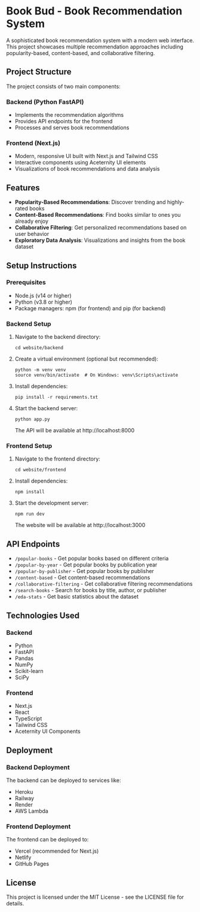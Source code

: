 # Book Bud - Book Recommendation System

A sophisticated book recommendation system with a modern web interface. This project showcases multiple recommendation approaches including popularity-based, content-based, and collaborative filtering.

## Project Structure

The project consists of two main components:

### Backend (Python FastAPI)

- Implements the recommendation algorithms
- Provides API endpoints for the frontend
- Processes and serves book recommendations

### Frontend (Next.js)

- Modern, responsive UI built with Next.js and Tailwind CSS
- Interactive components using Aceternity UI elements
- Visualizations of book recommendations and data analysis

## Features

- **Popularity-Based Recommendations**: Discover trending and highly-rated books
- **Content-Based Recommendations**: Find books similar to ones you already enjoy
- **Collaborative Filtering**: Get personalized recommendations based on user behavior
- **Exploratory Data Analysis**: Visualizations and insights from the book dataset

## Setup Instructions

### Prerequisites

- Node.js (v14 or higher)
- Python (v3.8 or higher)
- Package managers: npm (for frontend) and pip (for backend)

### Backend Setup

1. Navigate to the backend directory:
   ```
   cd website/backend
   ```

2. Create a virtual environment (optional but recommended):
   ```
   python -m venv venv
   source venv/bin/activate  # On Windows: venv\Scripts\activate
   ```

3. Install dependencies:
   ```
   pip install -r requirements.txt
   ```

4. Start the backend server:
   ```
   python app.py
   ```

   The API will be available at http://localhost:8000

### Frontend Setup

1. Navigate to the frontend directory:
   ```
   cd website/frontend
   ```

2. Install dependencies:
   ```
   npm install
   ```

3. Start the development server:
   ```
   npm run dev
   ```

   The website will be available at http://localhost:3000

## API Endpoints

- `/popular-books` - Get popular books based on different criteria
- `/popular-by-year` - Get popular books by publication year
- `/popular-by-publisher` - Get popular books by publisher
- `/content-based` - Get content-based recommendations
- `/collaborative-filtering` - Get collaborative filtering recommendations
- `/search-books` - Search for books by title, author, or publisher
- `/eda-stats` - Get basic statistics about the dataset

## Technologies Used

### Backend
- Python
- FastAPI
- Pandas
- NumPy
- Scikit-learn
- SciPy

### Frontend
- Next.js
- React
- TypeScript
- Tailwind CSS
- Aceternity UI Components

## Deployment

### Backend Deployment

The backend can be deployed to services like:
- Heroku
- Railway
- Render
- AWS Lambda

### Frontend Deployment

The frontend can be deployed to:
- Vercel (recommended for Next.js)
- Netlify
- GitHub Pages

## License

This project is licensed under the MIT License - see the LICENSE file for details.
